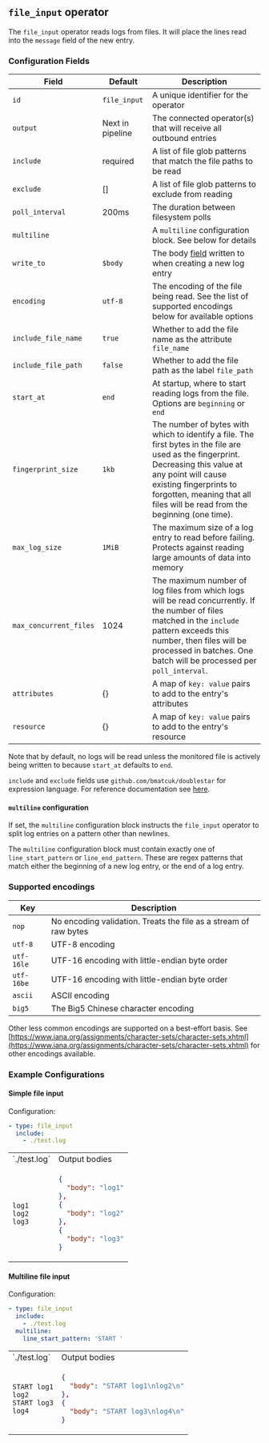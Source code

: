 ## `file_input` operator

The `file_input` operator reads logs from files. It will place the lines read into the `message` field of the new entry.

### Configuration Fields

| Field                  | Default          | Description                                                                                                        |
| ---                    | ---              | ---                                                                                                                |
| `id`                   | `file_input`     | A unique identifier for the operator                                                                               |
| `output`               | Next in pipeline | The connected operator(s) that will receive all outbound entries                                                   |
| `include`              | required         | A list of file glob patterns that match the file paths to be read                                                  |
| `exclude`              | []               | A list of file glob patterns to exclude from reading                                                               |
| `poll_interval`        | 200ms            | The duration between filesystem polls                                                                              |
| `multiline`            |                  | A `multiline` configuration block. See below for details                                                           |
| `write_to`             | `$body`          | The body [field](/docs/types/field.md) written to when creating a new log entry                                  |
| `encoding`             | `utf-8`            | The encoding of the file being read. See the list of supported encodings below for available options               |
| `include_file_name`    | `true`           | Whether to add the file name as the attribute `file_name`                                                              |
| `include_file_path`    | `false`          | Whether to add the file path as the label `file_path`                                                              |
| `start_at`             | `end`            | At startup, where to start reading logs from the file. Options are `beginning` or `end`                            |
| `fingerprint_size`     | `1kb`            | The number of bytes with which to identify a file. The first bytes in the file are used as the fingerprint. Decreasing this value at any point will cause existing fingerprints to forgotten, meaning that all files will be read from the beginning (one time). |
| `max_log_size`         | `1MiB`           | The maximum size of a log entry to read before failing. Protects against reading large amounts of data into memory |
| `max_concurrent_files` | 1024             | The maximum number of log files from which logs will be read concurrently. If the number of files matched in the `include` pattern exceeds this number, then files will be processed in batches. One batch will be processed per `poll_interval`. |
| `attributes`           | {}               | A map of `key: value` pairs to add to the entry's attributes                                                          |
| `resource`             | {}               | A map of `key: value` pairs to add to the entry's resource                                                        |

Note that by default, no logs will be read unless the monitored file is actively being written to because `start_at` defaults to `end`.

`include` and `exclude` fields use `github.com/bmatcuk/doublestar` for expression language.
For reference documentation see [here](https://github.com/bmatcuk/doublestar#patterns).

#### `multiline` configuration

If set, the `multiline` configuration block instructs the `file_input` operator to split log entries on a pattern other than newlines.

The `multiline` configuration block must contain exactly one of `line_start_pattern` or `line_end_pattern`. These are regex patterns that
match either the beginning of a new log entry, or the end of a log entry.

### Supported encodings

| Key        | Description
| ---        | ---                                                              |
| `nop`      | No encoding validation. Treats the file as a stream of raw bytes |
| `utf-8`    | UTF-8 encoding                                                   |
| `utf-16le` | UTF-16 encoding with little-endian byte order                    |
| `utf-16be` | UTF-16 encoding with little-endian byte order                    |
| `ascii`    | ASCII encoding                                                   |
| `big5`     | The Big5 Chinese character encoding                              |

Other less common encodings are supported on a best-effort basis. See [https://www.iana.org/assignments/character-sets/character-sets.xhtml](https://www.iana.org/assignments/character-sets/character-sets.xhtml) for other encodings available.


### Example Configurations

#### Simple file input

Configuration:
```yaml
- type: file_input
  include:
    - ./test.log
```

<table>
<tr><td> `./test.log` </td> <td> Output bodies </td></tr>
<tr>
<td>

```
log1
log2
log3
```

</td>
<td>

```json
{
  "body": "log1"
},
{
  "body": "log2"
},
{
  "body": "log3"
}
```

</td>
</tr>
</table>

#### Multiline file input

Configuration:
```yaml
- type: file_input
  include:
    - ./test.log
  multiline:
    line_start_pattern: 'START '
```

<table>
<tr><td> `./test.log` </td> <td> Output bodies </td></tr>
<tr>
<td>

```
START log1
log2
START log3
log4
```

</td>
<td>

```json
{
  "body": "START log1\nlog2\n"
},
{
  "body": "START log3\nlog4\n"
}
```

</td>
</tr>
</table>
